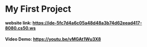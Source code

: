 # My First Project
#### website link: https://ide-5fc7d4a6c05a48d48a3b74d62eead417-8080.cs50.ws
#### Video Demo:  <https://youtu.be/vMGAt1Wu3X8>
